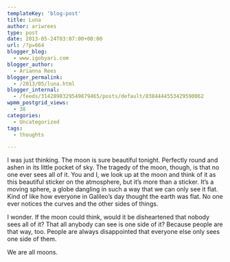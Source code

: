 ```yaml
---
templateKey: 'blog-post'
title: Luna
author: ariwrees
type: post
date: 2013-05-24T03:07:00+00:00
url: /?p=664
blogger_blog:
  - www.igobyari.com
blogger_author:
  - Arianna Rees
blogger_permalink:
  - /2013/05/luna.html
blogger_internal:
  - /feeds/3142898329549879465/posts/default/8384444553429590062
wpmm_postgrid_views:
  - 38
categories:
  - Uncategorized
tags:
  - thoughts

---
```

<div dir="ltr" style="text-align: left;">
  I was just thinking. The moon is sure beautiful tonight. Perfectly round and ashen in its little pocket of sky. The tragedy of the moon, though, is that no one ever sees all of it. You and I, we look up at the moon and think of it as this beautiful sticker on the atmosphere, but it&#8217;s more than a sticker. It&#8217;s a moving sphere, a globe dangling in such a way that we can only see it flat. Kind of like how everyone in&nbsp;Galileo&#8217;s day thought the earth was flat. No one ever notices the curves and the other sides of things.</p> 
  
  <p>
    I wonder. If the moon could think, would it be disheartened that nobody sees all of it? That all anybody can see is one side of it? Because people are that way, too. People are always disappointed that everyone else only sees one side of them.
  </p>
  
  <p>
    We are all moons.&nbsp;
  </p>
</div>